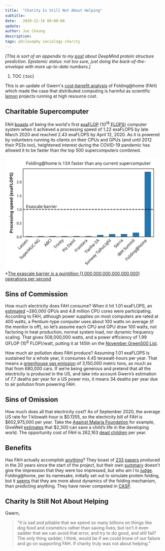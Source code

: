 ```yaml
---
title:  "Charity Is Still Not About Helping"
subtitle:
date:   2020-12-16 00:00:00
update:
author: Joe Cheung
description:
tags: philosophy sociology charity
---
```


*[This is sort of an appendix to my [post](https://subcriticalappraisal.com/2020/Did-DeepMind-solve-the-protein-folding-problem/) about DeepMind protein structure prediction. Epistemic status: not too sure, just doing the back-of-the-envelope with more up-to-date numbers.]*

1. TOC
{:toc}

This is an update of Gwern's [cost-benefit analysis](https://www.gwern.net/Charity-is-not-about-helping) of Folding@home (FAH) which made the case that distributed computing is harmful as scientific [lemon](https://www.wikiwand.com/en/The_Market_for_Lemons) projects running at high resource cost.

## Charitable Supercomputer

FAH [<span class="underline">boasts</span>](https://archive.vn/20200412111010/https://stats.foldingathome.org/os) of being the world's first [exaFLOP](https://en.wikipedia.org/wiki/Exascale_computing?oldformat=true) (10<sup>18</sup> [FLOPS](https://en.wikipedia.org/wiki/FLOPS?oldformat=true)) computer system when it achieved a processing speed of 1.22 exaFLOPS by late March 2020 and reached 2.43 exaFLOPS by April 12, 2020. As it is powered by volunteers running its clients on their CPUs and GPUs (and until 2012 their PS3s too), heightened interest during the COVID-19 pandemic has allowed it to be faster than the top 500 supercomputers combined.

![](/images/2020-12-17-Did-DeepMind-solve-the-protein-folding-problem/image40.png)
*[<span class="underline">The exascale barrier is a quintillion (1,000,000,000,000,000,000) operations per second</span>](https://twitter.com/foldingathome/status/1249778379634675712?s=20)

## Sins of Commission

How much electricity does FAH consume? When it hit 1.01 exaFLOPS, an [<span class="underline">estimated</span>](https://www.ncbi.nlm.nih.gov/pmc/articles/PMC7337393/) ~280,000 GPUs and 4.8 million CPU cores were participating. According to FAH, although power supplies on most computers are rated at 400 watts, a Pentium-type computer uses about 100 watts on average (if the monitor is off), so let’s assume each CPU and GPU draw 100 watts, not factoring in heat production, normal system load, nor dynamic frequency scaling. That gives 508,000,000 watts, and a power efficiency of 1.99 GFLOP (10<sup>9</sup> FLOP)/watt, putting it at 145th on the [<span class="underline">November Green500 List</span>](https://www.top500.org/lists/green500/list/2020/11/?page=2).

How much air pollution does FAH produce? Assuming 1.01 exaFLOPS is sustained for a whole year, it consumes 4.45 terawatt-hours per year. That means a [<span class="underline">greenhouse gas emission</span>](https://www.epa.gov/energy/greenhouse-gas-equivalencies-calculator) of 3,150,000 metric tons, as much as that from 680,000 cars. If we’re being generous and pretend that all the electricity is produced in the US, and take into account Gwern’s estimation of 7.7 deaths per year for a US power mix, it means 34 deaths per year due to air pollution from powering FAH.

## Sins of Omission

How much does all that electricity cost? As of September 2020, the average US rate for 1 kilowatt-hour is $0.1355, so the electricity bill of FAH is $602,975,000 per year. Take the [<span class="underline">Against Malaria Foundation</span>](https://www.givewell.org/charities/amf#Cost_per_death_averted) for example, GiveWell [<span class="underline">estimates</span>](https://80000hours.org/2017/05/most-people-report-believing-its-incredibly-cheap-to-save-lives-in-the-developing-world/) that $2,300 can save a child’s life in the developing world. The opportunity cost of FAH is 262,163 [<span class="underline">dead children</span>](https://www.gwern.net/docs/philo/2011-yvain-deadchild.html) per year.

## Benefits

Has FAH actually accomplish [anything](https://old.reddit.com/r/askscience/comments/r93i6/has_foldinghome_really_accomplished_anything/)? They boast of [<span class="underline">233</span>](https://arstechnica.com/science/2020/04/how-the-pandemic-revived-a-distributed-computing-project-and-made-history/) [<span class="underline">papers</span>](https://foldingathome.org/papers-results/) produced in the 20 years since the start of the project, but their own [<span class="underline">summary</span>](https://foldingathome.org/faqs/press/what-have-you-done-so-far/summarize-key-papers-resulted-fah/) doesn't give the impression that they were too impressed, but who am I to [judge](https://www.quora.com/What-do-biologists-think-of-gwerns-criticism-of-Folding-Home). Folding@home, per its namesake, initially set out to simulate protein folding, but it [<span class="underline">seems</span>](https://www.reddit.com/r/askscience/comments/r93i6/has_foldinghome_really_accomplished_anything/c43yxd4/) that they are more about dynamics of the folding mechanism, than predicting anything. They have never competed in [CASP](https://subcriticalappraisal.com/2020/Did-DeepMind-solve-the-protein-folding-problem/#casp).

## Charity Is Still Not About Helping

Gwern,

> "It is sad and pitiable that we spend so many billions on things like dog food and cosmetics rather than saving lives; but isn’t it even sadder that we can avoid that error, and try to do good, and still fail? The only thing sadder, I think, would be if we could know of our failure and go on supporting FAH. If charity truly was not about helping."